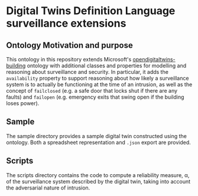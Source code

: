 # Digital Twins Definition Language surveillance extensions

## Ontology Motivation and purpose

This ontology in this repository extends Microsoft's [opendigitaltwins-building](https://github.com/Azure/opendigitaltwins-building) ontology with additional classes and properties for modelling and reasoning about surveillance and security. In particular, it adds the `availability` property to support reasoning about how likely a surveillance system is to actually be functioning at the time of an intrusion, as well as the concept of `failclosed` (e.g. a safe door that locks shut if there are any faults) and `failopen` (e.g. emergency exits that swing open if the building loses power).

## Sample

The sample directory provides a sample digital twin constructed using the ontology. Both a spreadsheet representation and `.json` export are provided.

## Scripts

The scripts directory contains the code to compute a reliability measure, α, of the surveillance system described by the digital twin, taking into account the adversarial nature of intrusion.
